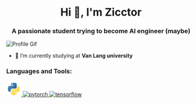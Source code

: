 <h1 align="center">Hi 👋, I'm Zicctor</h1>
<h3 align="center">A passionate student trying to become AI engineer (maybe)</h3>

![Profile Gif](https://media0.giphy.com/media/v1.Y2lkPTc5MGI3NjExZzZrZnc0eHZzbmJ5cDh3eHF2eHlxYzhlMzZkdXBzcHBpYm9wMG13ZCZlcD12MV9pbnRlcm5hbF9naWZfYnlfaWQmY3Q9Zw/GOm8jtV723GQYzYlke/giphy.webp)

- 🔭 I’m currently studying at **Van Lang university**

<h3 align="left">Languages and Tools:</h3>
<p align="left"> <a href="https://www.python.org" target="_blank" rel="noreferrer"> <img src="https://raw.githubusercontent.com/devicons/devicon/master/icons/python/python-original.svg" alt="python" width="40" height="40"/> </a> <a href="https://pytorch.org/" target="_blank" rel="noreferrer"> <img src="https://www.vectorlogo.zone/logos/pytorch/pytorch-icon.svg" alt="pytorch" width="40" height="40"/> </a> <a href="https://www.tensorflow.org" target="_blank" rel="noreferrer"> <img src="https://www.vectorlogo.zone/logos/tensorflow/tensorflow-icon.svg" alt="tensorflow" width="40" height="40"/> </a> </p>
